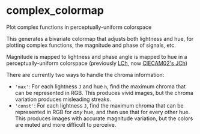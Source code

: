 # complex_colormap
Plot complex functions in perceptually-uniform colorspace

This generates a bivariate colormap that adjusts both lightness 
and hue, for plotting complex functions, the magnitude and
phase of signals, etc.

Magnitude is mapped to lightness and phase angle is mapped to hue
in a perceptually-uniform colorspace (previously
[LCh](https://en.wikipedia.org/wiki/Lab_color_space#Cylindrical_representation:_CIELCh_or_CIEHLC), 
now [CIECAM02's JCh](https://en.wikipedia.org/wiki/CIECAM02#Appearance_correlates))

There are currently two ways to handle the chroma information:
- `'max'`: For each lightness `J` and hue `h`, find the maximum
    chroma that can be represented in RGB.  This produces vivid 
    images, but the chroma variation produces misleading streaks.
- `'const'`: For each lightness `J`, find the maximum
    chroma that can be represented in RGB for *any* hue, and then 
    use that for every other hue. This produces images with 
    accurate magnitude variation, but the colors are muted and
    more difficult to perceive.

